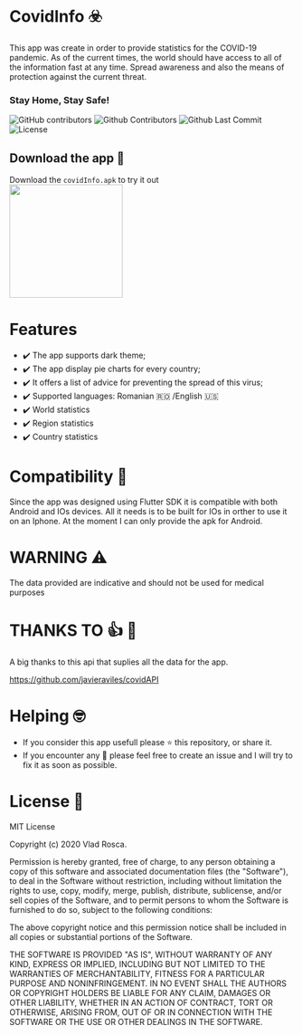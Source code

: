 # CovidInfo :biohazard:
This app was create in order to provide statistics for the COVID-19 pandemic.
As of the current times, the world should have access to all of the information fast at any time.
Spread awareness and also the means of protection against the current threat.
### Stay Home, Stay Safe!

![GitHub contributors](https://img.shields.io/github/contributors/VladRoscaDev/CovidInfo?color=success&style=flat-square)
![Github Contributors](https://img.shields.io/github/contributors/VladRoscaDev/CovidInfo?color=success&style=flat-square)
![Github Last Commit](https://img.shields.io/github/last-commit/VladRoscaDev/CovidInfo?color=success&style=flat-square)
![License](https://img.shields.io/badge/license-MIT-success.svg?style=flat-square?color=success&style=flat-square)

## Download the app :calling:
Download the `covidInfo.apk` to try it out
<br>
<a href="https://bit.ly/betatojuwa"><img src="https://playerzon.com/asset/download.png" width="200"></img></a>
<br>


# Features
- :heavy_check_mark: The app supports dark theme;
- :heavy_check_mark: The app display pie charts for every country;
- :heavy_check_mark: It offers a list of advice for preventing the spread of this virus;
- :heavy_check_mark: Supported languages: Romanian :romania: /English :us:
- :heavy_check_mark: World statistics
- :heavy_check_mark: Region statistics
- :heavy_check_mark: Country statistics


# Compatibility :iphone:
Since the app was designed using Flutter SDK it is compatible with both Android and IOs devices. All it needs is to be built for IOs in orther to use it on an Iphone.
At the moment I can only provide the apk for Android. 
 
 
# WARNING :warning: 
The data provided are indicative and should not be used for medical purposes


# THANKS TO :+1: :hugs:
A big thanks to this api that suplies all the data for the app.

https://github.com/javieraviles/covidAPI


# Helping :nerd_face:
- If you consider this app usefull please :star: this repository, or share it.
- If you encounter any :bug: please feel free to create an issue and I will try to fix it as soon as possible.


# License :scroll:
MIT License

Copyright (c) 2020 Vlad Rosca.

Permission is hereby granted, free of charge, to any person obtaining a copy
of this software and associated documentation files (the "Software"), to deal
in the Software without restriction, including without limitation the rights
to use, copy, modify, merge, publish, distribute, sublicense, and/or sell
copies of the Software, and to permit persons to whom the Software is
furnished to do so, subject to the following conditions:

The above copyright notice and this permission notice shall be included in all
copies or substantial portions of the Software.

THE SOFTWARE IS PROVIDED "AS IS", WITHOUT WARRANTY OF ANY KIND, EXPRESS OR
IMPLIED, INCLUDING BUT NOT LIMITED TO THE WARRANTIES OF MERCHANTABILITY,
FITNESS FOR A PARTICULAR PURPOSE AND NONINFRINGEMENT. IN NO EVENT SHALL THE
AUTHORS OR COPYRIGHT HOLDERS BE LIABLE FOR ANY CLAIM, DAMAGES OR OTHER
LIABILITY, WHETHER IN AN ACTION OF CONTRACT, TORT OR OTHERWISE, ARISING FROM,
OUT OF OR IN CONNECTION WITH THE SOFTWARE OR THE USE OR OTHER DEALINGS IN THE
SOFTWARE.
